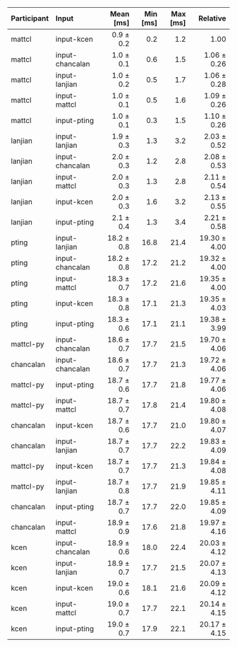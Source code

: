 | Participant | Input | Mean [ms] | Min [ms] | Max [ms] | Relative |
|:---|:---|---:|---:|---:|---:|
| mattcl | input-kcen | 0.9 ± 0.2 | 0.2 | 1.2 | 1.00 |
| mattcl | input-chancalan | 1.0 ± 0.1 | 0.6 | 1.5 | 1.06 ± 0.26 |
| mattcl | input-lanjian | 1.0 ± 0.2 | 0.5 | 1.7 | 1.06 ± 0.28 |
| mattcl | input-mattcl | 1.0 ± 0.1 | 0.5 | 1.6 | 1.09 ± 0.26 |
| mattcl | input-pting | 1.0 ± 0.1 | 0.3 | 1.5 | 1.10 ± 0.26 |
| lanjian | input-lanjian | 1.9 ± 0.3 | 1.3 | 3.2 | 2.03 ± 0.52 |
| lanjian | input-chancalan | 2.0 ± 0.3 | 1.2 | 2.8 | 2.08 ± 0.53 |
| lanjian | input-mattcl | 2.0 ± 0.3 | 1.3 | 2.8 | 2.11 ± 0.54 |
| lanjian | input-kcen | 2.0 ± 0.3 | 1.6 | 3.2 | 2.13 ± 0.55 |
| lanjian | input-pting | 2.1 ± 0.4 | 1.3 | 3.4 | 2.21 ± 0.58 |
| pting | input-lanjian | 18.2 ± 0.8 | 16.8 | 21.4 | 19.30 ± 4.00 |
| pting | input-chancalan | 18.2 ± 0.8 | 17.2 | 21.2 | 19.32 ± 4.00 |
| pting | input-mattcl | 18.3 ± 0.7 | 17.2 | 21.6 | 19.35 ± 4.00 |
| pting | input-kcen | 18.3 ± 0.8 | 17.1 | 21.3 | 19.35 ± 4.03 |
| pting | input-pting | 18.3 ± 0.6 | 17.1 | 21.1 | 19.38 ± 3.99 |
| mattcl-py | input-chancalan | 18.6 ± 0.7 | 17.7 | 21.5 | 19.70 ± 4.06 |
| chancalan | input-chancalan | 18.6 ± 0.7 | 17.7 | 21.3 | 19.72 ± 4.06 |
| mattcl-py | input-pting | 18.7 ± 0.6 | 17.7 | 21.8 | 19.77 ± 4.06 |
| mattcl-py | input-mattcl | 18.7 ± 0.7 | 17.8 | 21.4 | 19.80 ± 4.08 |
| chancalan | input-kcen | 18.7 ± 0.6 | 17.7 | 21.0 | 19.80 ± 4.07 |
| chancalan | input-lanjian | 18.7 ± 0.7 | 17.7 | 22.2 | 19.83 ± 4.09 |
| mattcl-py | input-kcen | 18.7 ± 0.7 | 17.7 | 21.3 | 19.84 ± 4.08 |
| mattcl-py | input-lanjian | 18.7 ± 0.8 | 17.7 | 21.9 | 19.85 ± 4.11 |
| chancalan | input-pting | 18.7 ± 0.7 | 17.7 | 22.0 | 19.85 ± 4.09 |
| chancalan | input-mattcl | 18.9 ± 0.9 | 17.6 | 21.8 | 19.97 ± 4.16 |
| kcen | input-chancalan | 18.9 ± 0.6 | 18.0 | 22.4 | 20.03 ± 4.12 |
| kcen | input-lanjian | 18.9 ± 0.7 | 17.7 | 21.5 | 20.07 ± 4.13 |
| kcen | input-kcen | 19.0 ± 0.6 | 18.1 | 21.6 | 20.09 ± 4.12 |
| kcen | input-mattcl | 19.0 ± 0.7 | 17.7 | 22.1 | 20.14 ± 4.15 |
| kcen | input-pting | 19.0 ± 0.7 | 17.9 | 22.1 | 20.17 ± 4.15 |
